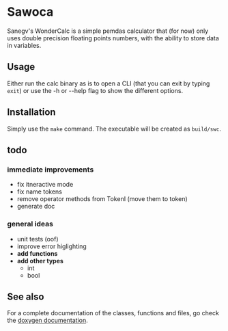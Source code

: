 # Sawoca

Sanegv's WonderCalc is a simple pemdas calculator that (for now) only uses 
double precision floating points numbers, with the ability to store data in
 variables.

## Usage

Either run the calc binary as is to open a CLI (that you can exit by typing 
`exit`) or use the -h or --help flag to show the different options.

## Installation

Simply use the `make` command. The executable will be created as `build/swc`.

## todo

### immediate improvements

- fix itneractive mode
- fix name tokens
- remove operator methods from TokenI (move them to token)
- generate doc

### general ideas

- unit tests (oof)
- improve error higlighting
- **add functions**
- **add other types**
    - int
    - bool

## See also

For a complete documentation of the classes, functions and files, go check the 
[doxygen documentation](./docs/html/index.html "doxygen documentation").

